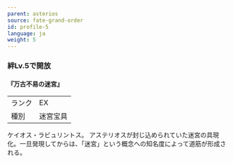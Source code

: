 ```yaml
---
parent: asterios
source: fate-grand-order
id: profile-5
language: ja
weight: 5
---
```


### 絆Lv.5で開放

#### 『万古不易の迷宮』

<table>
  <tr><td>ランク</td><td>EX</td></tr>
  <tr><td>種別</td><td>迷宮宝具</td></tr>
</table>

ケイオス・ラビュリントス。
アステリオスが封じ込められていた迷宮の具現化。一旦発現してからは、「迷宮」という概念への知名度によって道筋が形成される。
